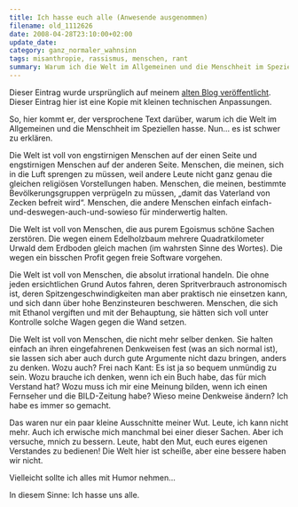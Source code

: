 ```yaml
---
title: Ich hasse euch alle (Anwesende ausgenommen)
filename: old_1112626
date: 2008-04-28T23:10:00+02:00
update_date:
category: ganz_normaler_wahnsinn
tags: misanthropie, rassismus, menschen, rant
summary: Warum ich die Welt im Allgemeinen und die Menschheit im Speziellen hasse.
---
```

Dieser Eintrag wurde ursprünglich auf meinem [alten Blog veröffentlicht](https://stu.blogger.de/stories/1112626/). Dieser Eintrag hier ist eine Kopie mit kleinen technischen Anpassungen.

So, hier kommt er, der versprochene Text darüber, warum ich die Welt im Allgemeinen und die Menschheit im Speziellen hasse.
Nun… es ist schwer zu erklären.

Die Welt ist voll von engstirnigen Menschen auf der einen Seite und engstirnigen Menschen auf der anderen Seite. Menschen, die meinen, sich in die Luft sprengen zu müssen, weil andere Leute nicht ganz genau die gleichen religiösen Vorstellungen haben. Menschen, die meinen, bestimmte Bevölkerungsgruppen verprügeln zu müssen, „damit das Vaterland von Zecken befreit wird“. Menschen, die andere Menschen einfach einfach-und-deswegen-auch-und-sowieso für minderwertig halten.

Die Welt ist voll von Menschen, die aus purem Egoismus schöne Sachen zerstören. Die wegen einem Edelholzbaum mehrere Quadratkilometer Urwald dem Erdboden gleich machen (im wahrsten Sinne des Wortes). Die wegen ein bisschen Profit gegen freie Software vorgehen.

Die Welt ist voll von Menschen, die absolut irrational handeln. Die ohne jeden ersichtlichen Grund Autos fahren, deren Spritverbrauch astronomisch ist, deren Spitzengeschwindigkeiten man aber praktisch nie einsetzen kann, und sich dann über hohe Benzinsteuren beschweren. Menschen, die sich mit Ethanol vergiften und mit der Behauptung, sie hätten sich voll unter Kontrolle solche Wagen gegen die Wand setzen.

Die Welt ist voll von Menschen, die nicht mehr selber denken. Sie halten einfach an ihren eingefahrenen Denkweisen fest (was an sich normal ist), sie lassen sich aber auch durch gute Argumente nicht dazu bringen, anders zu denken. Wozu auch? Frei nach Kant: Es ist ja so bequem unmündig zu sein. Wozu brauche ich denken, wenn ich ein Buch habe, das für mich Verstand hat? Wozu muss ich mir eine Meinung bilden, wenn ich einen Fernseher und die BILD-Zeitung habe? Wieso meine Denkweise ändern? Ich habe es immer so gemacht.

Das waren nur ein paar kleine Ausschnitte meiner Wut. Leute, ich kann nicht mehr. Auch ich erwische mich manchmal bei einer dieser Sachen. Aber ich versuche, mnich zu bessern. Leute, habt den Mut, euch eures eigenen Verstandes zu bedienen! Die Welt hier ist scheiße, aber eine bessere haben wir nicht.

Vielleicht sollte ich alles mit Humor nehmen…

In diesem Sinne: Ich hasse uns alle.
